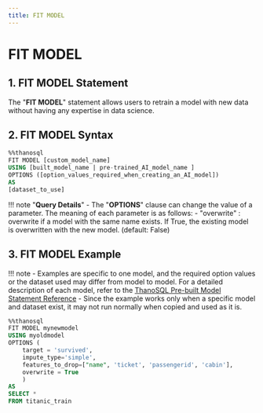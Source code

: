 ```yaml
---
title: FIT MODEL
---
```


# __FIT MODEL__

## __1. FIT MODEL Statement__

The "__FIT MODEL__" statement allows users to retrain a model with new data without having any expertise in data science.

## __2. FIT MODEL Syntax__

```sql
%%thanosql
FIT MODEL [custom_model_name]
USING [built_model_name | pre-trained_AI_model_name ]
OPTIONS ([option_values_required_when_creating_an_AI_model])
AS
[dataset_to_use]
```

!!! note "__Query Details__"
    - The "__OPTIONS__" clause can change the value of a parameter. The meaning of each parameter is as follows:
        - "overwrite" : overwrite if a model with the same name exists. If True, the existing model is overwritten with the new model. (default: False)

## __3. FIT MODEL Example__

!!! note
    - Examples are specific to one model, and the required option values ​​or the dataset used may differ from model to model. For a detailed description of each model, refer to the [ThanoSQL Pre-built Model Statement Reference](/en/how-to_guides/reference/#thanosql-pre-built-model-statement-reference)
    - Since the example works only when a specific model and dataset exist, it may not run normally when copied and used as it is.

```sql
%%thanosql
FIT MODEL mynewmodel
USING myoldmodel
OPTIONS (
    target = 'survived',
    impute_type='simple',
    features_to_drop=["name", 'ticket', 'passengerid', 'cabin'],
    overwrite = True
    )
AS
SELECT *
FROM titanic_train
```